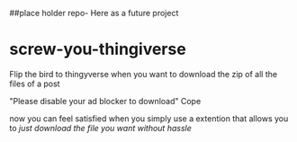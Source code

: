 ##place holder repo-
Here as a future project

# screw-you-thingiverse
Flip the bird to thingyverse when you want to download the zip of all the files of a post

"Please disable your ad blocker to download"
Cope

now you can feel satisfied when you simply use a extention that allows you to *just download the file you want without hassle*
